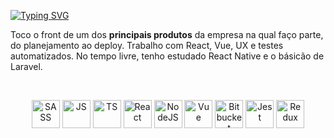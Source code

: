 [![Typing SVG](https://readme-typing-svg.demolab.com?font=Fira+Code&size=16&duration=2500&pause=1000&color=333333&width=435&lines=Hello!+Welcome+to+my+projects+😁)](https://git.io/typing-svg)

Toco o front de um dos **principais produtos** da empresa na qual faço parte, do planejamento ao deploy. Trabalho com React, Vue, UX e testes automatizados. No tempo livre, tenho estudado React Native e o básicão de Laravel. 

<br/> 

<p align="center"> <img alt="SASS" height="45" src="https://cdn.jsdelivr.net/gh/devicons/devicon/icons/sass/sass-original.svg"/> <img alt="JS" height="45" src="https://cdn.jsdelivr.net/gh/devicons/devicon/icons/javascript/javascript-plain.svg"/> <img alt="TS" height="45" src="https://cdn.jsdelivr.net/gh/devicons/devicon/icons/typescript/typescript-original.svg"/> <img alt="React" height="45" src="https://cdn.jsdelivr.net/gh/devicons/devicon/icons/react/react-original.svg"/> <img alt="NodeJS" height="45" src="https://cdn.jsdelivr.net/gh/devicons/devicon/icons/nodejs/nodejs-original.svg"/> <img alt="Vue" height="45" src="https://cdn.jsdelivr.net/gh/devicons/devicon/icons/vuejs/vuejs-original.svg"/> <img alt="Bitbucket" height="45" src="https://cdn.jsdelivr.net/gh/devicons/devicon/icons/bitbucket/bitbucket-original.svg"/> <img alt="Jest" height="45" src="https://cdn.jsdelivr.net/gh/devicons/devicon/icons/jest/jest-plain.svg"/> <img alt="Redux" height="45" src="https://cdn.jsdelivr.net/gh/devicons/devicon/icons/redux/redux-original.svg"/> </p>
